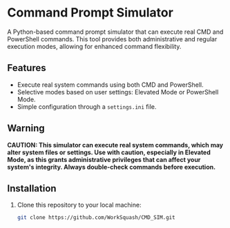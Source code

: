 # Command Prompt Simulator

A Python-based command prompt simulator that can execute real CMD and PowerShell commands. This tool provides both administrative and regular execution modes, allowing for enhanced command flexibility. 

## Features

- Execute real system commands using both CMD and PowerShell.
- Selective modes based on user settings: Elevated Mode or PowerShell Mode.
- Simple configuration through a `settings.ini` file.

## Warning

**CAUTION: This simulator can execute real system commands, which may alter system files or settings. Use with caution, especially in **Elevated Mode**, as this grants administrative privileges that can affect your system's integrity. Always double-check commands before execution.**

## Installation

1. Clone this repository to your local machine:
   ```bash
   git clone https://github.com/WorkSquash/CMD_SIM.git
   ```